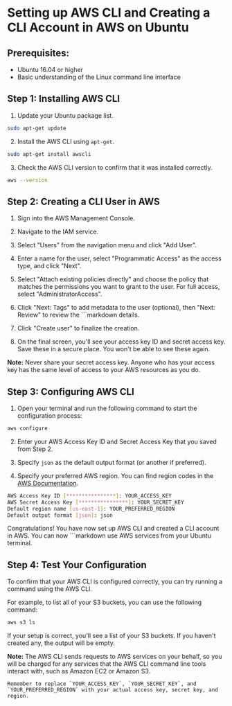 
# Setting up AWS CLI and Creating a CLI Account in AWS on Ubuntu

## Prerequisites:
- Ubuntu 16.04 or higher
- Basic understanding of the Linux command line interface

## Step 1: Installing AWS CLI

1. Update your Ubuntu package list.

```bash
sudo apt-get update
```

2. Install the AWS CLI using `apt-get`.

```bash
sudo apt-get install awscli
```

3. Check the AWS CLI version to confirm that it was installed correctly.

```bash
aws --version
```

## Step 2: Creating a CLI User in AWS

1. Sign into the AWS Management Console.

2. Navigate to the IAM service.

3. Select "Users" from the navigation menu and click "Add User".

4. Enter a name for the user, select "Programmatic Access" as the access type, and click "Next".

5. Select "Attach existing policies directly" and choose the policy that matches the permissions you want to grant to the user. For full access, select "AdministratorAccess".

6. Click "Next: Tags" to add metadata to the user (optional), then "Next: Review" to review the ```markdown
details.

7. Click "Create user" to finalize the creation. 

8. On the final screen, you'll see your access key ID and secret access key. Save these in a secure place. You won't be able to see these again.

**Note:** Never share your secret access key. Anyone who has your access key has the same level of access to your AWS resources as you do.

## Step 3: Configuring AWS CLI

1. Open your terminal and run the following command to start the configuration process:

```bash
aws configure
```
2. Enter your AWS Access Key ID and Secret Access Key that you saved from Step 2.

3. Specify `json` as the default output format (or another if preferred).

4. Specify your preferred AWS region. You can find region codes in the [AWS Documentation](https://docs.aws.amazon.com/general/latest/gr/rande.html).

```bash
AWS Access Key ID [****************]: YOUR_ACCESS_KEY
AWS Secret Access Key [****************]: YOUR_SECRET_KEY
Default region name [us-east-1]: YOUR_PREFERRED_REGION
Default output format [json]: json
```

Congratulations! You have now set up AWS CLI and created a CLI account in AWS. You can now ```markdown
use AWS services from your Ubuntu terminal.

## Step 4: Test Your Configuration

To confirm that your AWS CLI is configured correctly, you can try running a command using the AWS CLI.

For example, to list all of your S3 buckets, you can use the following command:

```bash
aws s3 ls
```

If your setup is correct, you'll see a list of your S3 buckets. If you haven't created any, the output will be empty.

**Note:** The AWS CLI sends requests to AWS services on your behalf, so you will be charged for any services that the AWS CLI command line tools interact with, such as Amazon EC2 or Amazon S3.
```
Remember to replace `YOUR_ACCESS_KEY`, `YOUR_SECRET_KEY`, and `YOUR_PREFERRED_REGION` with your actual access key, secret key, and region. 

